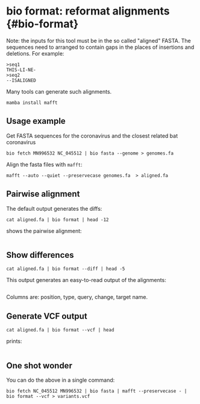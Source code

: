 # bio format: reformat alignments {#bio-format}

Note: the inputs for this tool must be in the so called "aligned" FASTA. The sequences need to arranged to contain gaps in the places of insertions and deletions. For example:


    >seq1
    THIS-LI-NE-
    >seq2
    --ISALIGNED

Many tools can generate such alignments.

    mamba install mafft

## Usage example

Get FASTA sequences for the coronavirus and the closest related bat coronavirus

    bio fetch MN996532 NC_045512 | bio fasta --genome > genomes.fa

Align the fasta files with `mafft`:

    mafft --auto --quiet --preservecase genomes.fa  > aligned.fa

## Pairwise alignment

The default output generates the diffs:

    cat aligned.fa | bio format | head -12

shows the pairwise alignment:

```{r, code=xfun::read_utf8('code/format1.txt'), eval=F}
```

## Show differences

    cat aligned.fa | bio format --diff | head -5

This output generates an easy-to-read output of the alignments:

```{r, code=xfun::read_utf8('code/format2.txt'), eval=F}
```

Columns are: position, type, query, change, target name.

## Generate VCF output

    cat aligned.fa | bio format --vcf | head

prints:

```{r, code=xfun::read_utf8('code/format3.txt'), eval=F}
```

## One shot wonder

You can do the above in a single command:

    bio fetch NC_045512 MN996532 | bio fasta | mafft --preservecase - | bio format --vcf > variants.vcf



